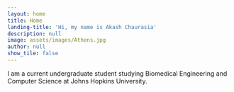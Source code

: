 ```yaml
---
layout: home
title: Home
landing-title: 'Hi, my name is Akash Chaurasia'
description: null
image: assets/images/Athens.jpg
author: null
show_tile: false
---
```


I am a current undergraduate student studying Biomedical Engineering and Computer Science at Johns Hopkins University.

